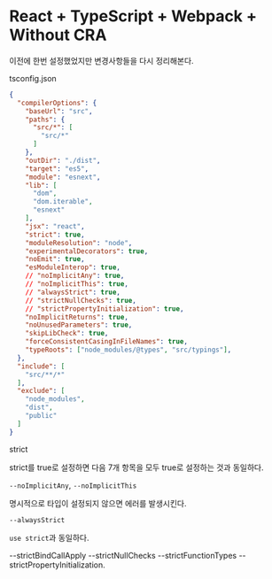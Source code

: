 # React + TypeScript + Webpack + Without CRA

이전에 한번 설정했었지만 변경사항들을 다시 정리해본다.

tsconfig.json

```json
{
  "compilerOptions": {
    "baseUrl": "src",
    "paths": {
      "src/*": [
        "src/*"
      ]
    },
    "outDir": "./dist",
    "target": "es5",
    "module": "esnext",
    "lib": [
      "dom",
      "dom.iterable",
      "esnext"
    ],
    "jsx": "react",
    "strict": true,
    "moduleResolution": "node",
    "experimentalDecorators": true,
    "noEmit": true,
    "esModuleInterop": true,
    // "noImplicitAny": true,
    // "noImplicitThis": true,
    // "alwaysStrict": true,
    // "strictNullChecks": true,
    // "strictPropertyInitialization": true,
    "noImplicitReturns": true,
    "noUnusedParameters": true,
    "skipLibCheck": true,
    "forceConsistentCasingInFileNames": true,
    "typeRoots": ["node_modules/@types", "src/typings"],
  },
  "include": [
    "src/**/*"
  ],
  "exclude": [
    "node_modules",
    "dist",
    "public"
  ]
}
```

strict

strict를 true로 설정하면 다음 7개 항목을 모두 true로 설정하는 것과 동일하다.

`--noImplicitAny`, `--noImplicitThis`

명시적으로 타입이 설정되지 않으면 에러를 발생시킨다.

`--alwaysStrict`

`use strict`과 동일하다.

--strictBindCallApply
--strictNullChecks
--strictFunctionTypes
--strictPropertyInitialization.
